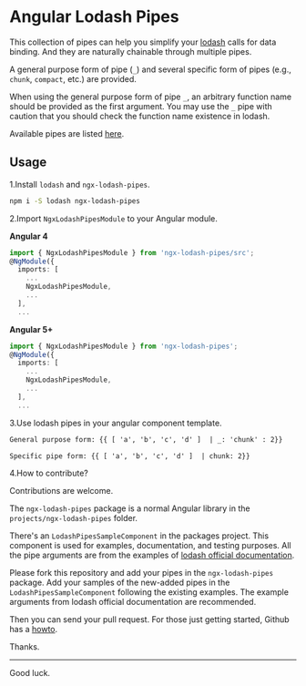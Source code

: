 # Angular Lodash Pipes

This collection of pipes can help you simplify your [lodash](https://lodash.com/) calls for data binding. And they are naturally chainable through multiple pipes.

A general purpose form of pipe (`_`) and several specific form of pipes (e.g., `chunk`, `compact`, etc.) are provided.

When using the general purpose form of pipe `_`, an arbitrary function name should be provided as the first argument. You may use the `_` pipe with caution that you should check the function name existence in lodash.

Available pipes are listed [here](http://mario.studio/packages/lodash-pipes).

## Usage

1.Install `lodash` and `ngx-lodash-pipes`.

```bash
npm i -S lodash ngx-lodash-pipes
```

2.Import `NgxLodashPipesModule` to your Angular module.

**Angular 4**

```typescript
import { NgxLodashPipesModule } from 'ngx-lodash-pipes/src';
@NgModule({
  imports: [
    ...
    NgxLodashPipesModule,
    ...
  ],
  ...
```

**Angular 5+**

```typescript
import { NgxLodashPipesModule } from 'ngx-lodash-pipes';
@NgModule({
  imports: [
    ...
    NgxLodashPipesModule,
    ...
  ],
  ...
```

3.Use lodash pipes in your angular component template.

```html
General purpose form: {{ [ 'a', 'b', 'c', 'd' ]  | _: 'chunk' : 2}}

Specific pipe form: {{ [ 'a', 'b', 'c', 'd' ]  | chunk: 2}}
```

4.How to contribute?

Contributions are welcome.

The `ngx-lodash-pipes` package is a normal Angular library in the `projects/ngx-lodash-pipes` folder.

There's an `LodashPipesSampleComponent` in the packages project. This component is used for examples, documentation, and testing purposes. All the pipe arguments are from the examples of [lodash official documentation](https://lodash.com/docs).

Please fork this repository and add your pipes in the `ngx-lodash-pipes` package. Add your samples of the new-added pipes in the `LodashPipesSampleComponent` following the existing examples. The example arguments from lodash official documentation are recommended.

Then you can send your pull request. For those just getting started, Github has a [howto](https://help.github.com/en/articles/about-pull-requests).

Thanks.

---
Good luck.
